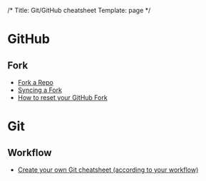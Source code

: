 /*
Title: Git/GitHub cheatsheet
Template: page
*/

# GitHub
## Fork

* [Fork a Repo](https://help.github.com/articles/fork-a-repo)
* [Syncing a Fork](https://help.github.com/articles/syncing-a-fork)
* [How to reset your GitHub Fork](http://scribu.net/blog/resetting-your-github-fork.html)

# Git
## Workflow

* [Create your own Git cheatsheet (according to your workflow)](http://24ways.org/2013/git-for-grownups/)
